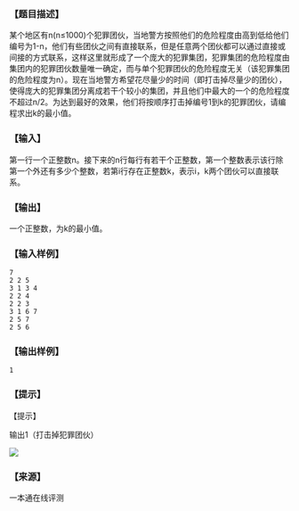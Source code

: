 ### 【题目描述】

某个地区有n(n≤1000)个犯罪团伙，当地警方按照他们的危险程度由高到低给他们编号为1-n，他们有些团伙之间有直接联系，但是任意两个团伙都可以通过直接或间接的方式联系，这样这里就形成了一个庞大的犯罪集团，犯罪集团的危险程度由集团内的犯罪团伙数量唯一确定，而与单个犯罪团伙的危险程度无关（该犯罪集团的危险程度为n）。现在当地警方希望花尽量少的时间（即打击掉尽量少的团伙），使得庞大的犯罪集团分离成若干个较小的集团，并且他们中最大的一个的危险程度不超过n/2。为达到最好的效果，他们将按顺序打击掉编号1到k的犯罪团伙，请编程求出k的最小值。

### 【输入】

第一行一个正整数n。接下来的n行每行有若干个正整数，第一个整数表示该行除第一个外还有多少个整数，若第i行存在正整数k，表示i，k两个团伙可以直接联系。

### 【输出】

一个正整数，为k的最小值。

### 【输入样例】

```
7
2 2 5
3 1 3 4
2 2 4
2 2 3
3 1 6 7
2 5 7
2 5 6

```

### 【输出样例】

```
1
```

### 【提示】

【提示】

输出1（打击掉犯罪团伙）

![](pic/1386.gif)


 ### 【来源】

 一本通在线评测 